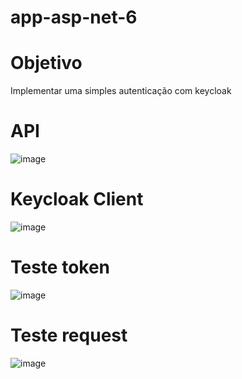# app-asp-net-6

# Objetivo

Implementar uma simples autenticação com keycloak

# API

![image](https://user-images.githubusercontent.com/8622005/233500437-30b10e5a-c4c5-427d-ac82-4eab36b9fdd9.png)

# Keycloak Client

![image](https://user-images.githubusercontent.com/8622005/233500544-64b69156-b08f-4f64-8a40-8f34af7718a8.png)

# Teste token

![image](https://user-images.githubusercontent.com/8622005/233500655-5466bf98-54b6-4ad2-b4e5-d910c0855f65.png)

# Teste request

![image](https://user-images.githubusercontent.com/8622005/233500724-c77e99ef-8416-4c1a-b3e9-7678acb89749.png)
